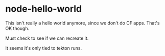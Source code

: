 # node-hello-world

This isn't really a hello world anymore, since we don't do CF apps.
That's OK though.


Must check to see if we can recreate it.

It seems it's only tied to tekton runs.
